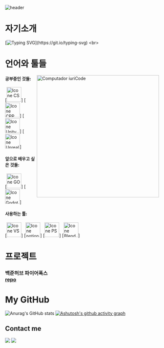 ![header](https://capsule-render.vercel.app/api?type=waving&height=300&color=4166F5&text=Hello,%20I'm%20koori!&textBg=false&fontColor=234794&fontSize=90&animation=fadeIn)

# **자기소개**
[![Typing SVG](https://readme-typing-svg.demolab.com?font=Black+Han+Sans&duration=3000&pause=1000&color=2956B2&random=false&width=435&lines=%EC%A0%80%EB%8A%94+%EA%B2%8C%EC%9E%84%EB%A7%88%EC%9D%B4%EC%8A%A4%ED%84%B0%EA%B3%A0%EC%97%90+%EC%9E%AC%ED%95%99+%EC%A4%91%EC%9D%B8;1%ED%95%99%EB%85%84+%EC%B5%9C%EC%B0%AC%ED%98%B8%EC%9E%85%EB%8B%88%EB%8B%A4!)](https://git.io/typing-svg)
<br>

# **언어와 툴들**

<img src="https://raw.githubusercontent.com/MicaelliMedeiros/micaellimedeiros/master/image/computer-illustration.png" min-width="400px" max-width="400px" width="400px" align="right" alt="Computador iuriCode">

#### 공부중인 것들:
  [<img height="48px" width="48px" alt="Icone CS" src="https://skillicons.dev/icons?i=cs"/>]
  [<img height="48px" width="48px" alt="Icone CPP" src="https://skillicons.dev/icons?i=cpp"/>]
  [<img height="48px" width="48px" alt="Icone Unity" src="https://skillicons.dev/icons?i=unity"/>]
  [<img height="48px" width="48px" alt="Icone Unreal" src="https://skillicons.dev/icons?i=unreal"/>]

#### 앞으로 배우고 싶은 것들:
 [<img height="48px" width="48px" alt="Icone GO" src="https://skillicons.dev/icons?i=go"/>]
 [<img height="48px" width="48px" alt="Icone Godot" src="https://skillicons.dev/icons?i=godot"/>]
  
#### 사용하는 툴:
  [<img height="48px" width="48px" alt="Icone VS" src="https://skillicons.dev/icons?i=visualstudio"/>]
  [<img height="48px" width="48px" alt="Icone notion" src="https://skillicons.dev/icons?i=notion"/>]
  [<img height="48px" width="48px" alt="Icone PS" src="https://skillicons.dev/icons?i=ps"/>]
  [<img height="48px" width="48px" alt="Icone Blender" src="https://skillicons.dev/icons?i=blender"/>]
<br>

# **프로젝트**

### **백준허브 파이어폭스**<br>[repo](https://github.com/koori0831/BaekjoonHubFirefox)



# **My GitHub**

![Anurag's GitHub stats](https://github-readme-stats.vercel.app/api?username=koori0831&hide=contribs,prs&show_icons=true&theme=shades-of-purple)
[![Ashutosh's github activity graph](https://github-readme-activity-graph.vercel.app/graph?username=koori0831&theme=tokyo-night)](https://github.com/ashutosh00710/github-readme-activity-graph)
<br>

## **Contact me**
<div>
<a href = "mailto: fuyunokoori0831@gmail.com"><img loading="lazy" src="https://img.shields.io/badge/Gmail-D14836?style=for-the-badge&logo=gmail&logoColor=white" target="_blank"></a>
<a href = https://github.com/koori0831 ><img loading="lazy" src="https://img.shields.io/badge/GitHub-100000?style=for-the-badge&logo=github&logoColor=white" target="_blank"></a>
